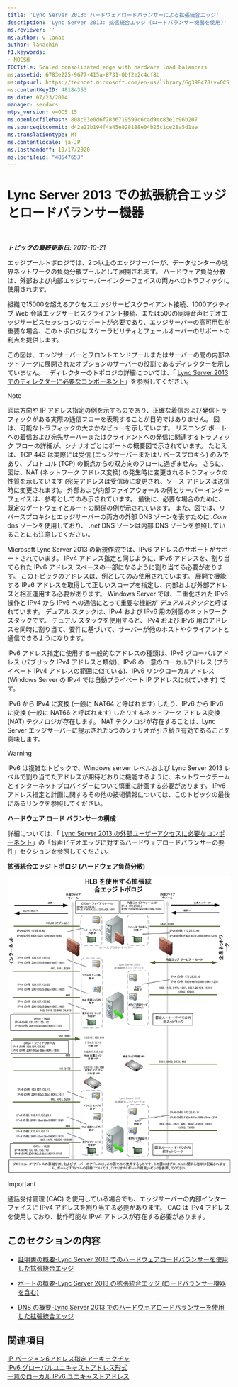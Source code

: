 ```yaml
---
title: 'Lync Server 2013: ハードウェアロードバランサーによる拡張統合エッジ'
description: 'Lync Server 2013: 拡張統合エッジ (ロードバランサー機器を使用)'
ms.reviewer: ''
ms.author: v-lanac
author: lanachin
f1.keywords:
- NOCSH
TOCTitle: Scaled consolidated edge with hardware load balancers
ms:assetid: 6783e225-9677-415a-8731-0bf2e2c4cf8b
ms:mtpsurl: https://technet.microsoft.com/en-us/library/Gg398478(v=OCS.15)
ms:contentKeyID: 48184353
ms.date: 07/23/2014
manager: serdars
mtps_version: v=OCS.15
ms.openlocfilehash: 808c03e0d6f2836719599c6cad9ec83e1c96b207
ms.sourcegitcommit: d42a21b194f4a45e828188e04b25c1ce28a5d1ae
ms.translationtype: MT
ms.contentlocale: ja-JP
ms.lasthandoff: 10/17/2020
ms.locfileid: "48547653"
---
```

# <a name="scaled-consolidated-edge-with-hardware-load-balancers-in-lync-server-2013"></a>Lync Server 2013 での拡張統合エッジとロードバランサー機器

<div data-xmlns="http://www.w3.org/1999/xhtml">

<div class="topic" data-xmlns="http://www.w3.org/1999/xhtml" data-msxsl="urn:schemas-microsoft-com:xslt" data-cs="https://msdn.microsoft.com/">

<div data-asp="https://msdn2.microsoft.com/asp">



</div>

<div id="mainSection">

<div id="mainBody">

<span> </span>

_**トピックの最終更新日:** 2012-10-21_

エッジプールトポロジでは、2つ以上のエッジサーバーが、データセンターの境界ネットワークの負荷分散プールとして展開されます。 ハードウェア負荷分散は、外部および内部エッジサーバーインターフェイスの両方へのトラフィックに使用されます。

組織で15000を超えるアクセスエッジサービスクライアント接続、1000アクティブ Web 会議エッジサービスクライアント接続、または500の同時音声ビデオエッジサービスセッションのサポートが必要であり、エッジサーバーの高可用性が重要な場合、このトポロジはスケーラビリティとフェールオーバーのサポートの利点を提供します。

この図は、エッジサーバーとフロントエンドプールまたはサーバーの間の内部ネットワークに展開されたオプションのサーバーの役割であるディレクターを示していません。 . ディレクターのトポロジの詳細については、「 [Lync Server 2013 でのディレクターに必要なコンポーネント](lync-server-2013-components-required-for-the-director.md)」を参照してください。

<div>


> [!NOTE]  
> 図は方向や IP アドレス指定の例を示すものであり、正確な着信および発信トラフィックがある実際の通信フローを表現することが目的ではありません。 図は、可能なトラフィックの大まかなビューを示しています。 リスニング ポートへの着信および宛先サーバーまたはクライアントへの発信に関連するトラフィック フローの詳細が、シナリオごとにポートの概要図で示されています。 たとえば、TCP 443 は実際には受信 (エッジサーバーまたはリバースプロキシ) のみであり、プロトコル (TCP) の観点からの双方向のフローに過ぎません。 さらに、図は、NAT (ネットワーク アドレス変換) の発生時に変更されるトラフィックの性質を示しています (宛先アドレスは受信時に変更され、ソース アドレスは送信時に変更されます)。 外部および内部ファイアウォールの例とサーバー インターフェイスは、参考としてのみ示されています。 最後に、必要な場合のために、既定のゲートウェイとルートの関係の例が示されています。 また、図では、リバースプロキシとエッジサーバーの両方の外部 DNS ゾーンを表すために <EM>.Com</EM> dns ゾーンを使用しており、 <EM>.net</EM> DNS ゾーンは内部 DNS ゾーンを参照していることにも注意してください。



</div>

Microsoft Lync Server 2013 の新規作成では、IPv6 アドレスのサポートがサポートされています。 IPv4 アドレス指定と同じように、IPv6 アドレスを、割り当てられた IPv6 アドレス スペースの一部になるように割り当てる必要があります。 このトピックのアドレスは、例としてのみ使用されています。 展開で機能する IPv6 アドレスを取得して正しいスコープを指定し、内部および外部アドレスと相互運用する必要があります。 Windows Server では、二重化された IPv6 操作と IPv4 から IPv6 への通信にとって重要な機能が *デュアルスタック*と呼ばれています。 デュアル スタックは、IPv4 および IPv6 用の別個のネットワーク スタックです。 デュアル スタックを使用すると、IPv4 および IPv6 用のアドレスを同時に割り当て、要件に基づいて、サーバーが他のホストやクライアントと通信できるようになります。

IPv6 アドレス指定に使用する一般的なアドレスの種類は、IPv6 グローバルアドレス (パブリック IPv4 アドレスと類似)、IPv6 の一意のローカルアドレス (プライベート IPv4 アドレスの範囲に似ている)、IPv6 リンクローカルアドレス (Windows Server の IPv4 では自動プライベート IP アドレスに似ています) です。

IPv6 から IPv4 に変換 (一般に NAT64 と呼ばれます) したり、IPv6 から IPv6 に変換 (一般に NAT66 と呼ばれます) したりするネットワーク アドレス変換 (NAT) テクノロジが存在します。 NAT テクノロジが存在することは、Lync Server エッジサーバーに提示された5つのシナリオが引き続き有効であることを意味します。

<div>


> [!WARNING]  
> IPv6 は複雑なトピックで、Windows server レベルおよび Lync Server 2013 レベルで割り当てたアドレスが期待どおりに機能するように、ネットワークチームとインターネットプロバイダーについて慎重に計画する必要があります。 IPv6 アドレス指定と計画に関するその他の技術情報については、このトピックの最後にあるリンクを参照してください。



</div>

**ハードウェア ロード バランサーの構成**

詳細については、「 [Lync Server 2013 の外部ユーザーアクセスに必要なコンポーネント](lync-server-2013-components-required-for-external-user-access.md)」の「音声ビデオエッジに対するハードウェアロードバランサーの要件」セクションを参照してください。

**拡張統合エッジ トポロジ (ハードウェア負荷分散)**

![3a57cd0d-8de4-4ecc-a783-4dff5b3456a2](images/Gg398478.3a57cd0d-8de4-4ecc-a783-4dff5b3456a2(OCS.15).jpg "3a57cd0d-8de4-4ecc-a783-4dff5b3456a2")

<div>


> [!IMPORTANT]  
> 通話受付管理 (CAC) を使用している場合でも、エッジサーバーの内部インターフェイスに IPv4 アドレスを割り当てる必要があります。 CAC は IPv4 アドレスを使用しており、動作可能な IPv4 アドレスが存在する必要があります。



</div>

<div>

## <a name="in-this-section"></a>このセクションの内容

  - [証明書の概要-Lync Server 2013 でのハードウェアロードバランサーを使用した拡張統合エッジ](lync-server-2013-certificate-summary-scaled-consolidated-edge-with-hardware-load-balancers.md)

  - [ポートの概要-Lync Server 2013 の拡張統合エッジ (ロードバランサー機器を含む)](lync-server-2013-port-summary-scaled-consolidated-edge-with-hardware-load-balancers.md)

  - [DNS の概要-Lync Server 2013 でのハードウェアロードバランサーを使用した拡張統合エッジ](lync-server-2013-dns-summary-scaled-consolidated-edge-with-hardware-load-balancers.md)

</div>

<div>

## <a name="see-also"></a>関連項目


[IP バージョン6アドレス指定アーキテクチャ](https://tools.ietf.org/html/rfc4291)  
[IPv6 グローバルユニキャストアドレス形式](https://tools.ietf.org/html/rfc3587)  
[一意のローカル IPv6 ユニキャストアドレス](https://tools.ietf.org/html/rfc4193)  
  

</div>

</div>

<span> </span>

</div>

</div>

</div>

